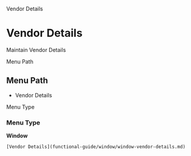 
Vendor Details
# Vendor Details


Maintain Vendor Details

Menu Path
## Menu Path



- Vendor Details

Menu Type
### Menu Type

**Window**


```
[Vendor Details](functional-guide/window/window-vendor-details.md)
```